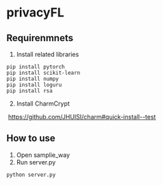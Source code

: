 # privacyFL

## Requirenmnets

1. Install related libraries

````
pip install pytorch
pip install scikit-learn
pip install numpy
pip install loguru
pip install rsa
````

2. Install CharmCrypt

​		https://github.com/JHUISI/charm#quick-install--test

## How to use

1. Open samplie_way
2. Run server.py

~~~~
python server.py
~~~~

